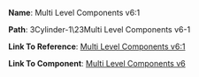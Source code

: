 **Name**: Multi Level Components v6:1

**Path**: 3Cylinder-1\23Multi Level Components v6-1

**Link To Reference**: [Multi Level Components v6:1](/data_test/3Cylinder-1/23Multi%20Level%20Components%20v6-1/timeline.md)

**Link To Component**: [Multi Level Components v6](/data_test/linked_components/Multi%20Level%20Components%20v6/timeline.md)

